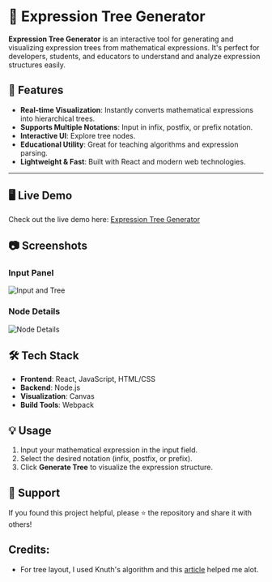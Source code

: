 # 🌳 Expression Tree Generator


**Expression Tree Generator** is an interactive tool for generating and visualizing expression trees from mathematical expressions. It's perfect for developers, students, and educators to understand and analyze expression structures easily.


## 🚀 Features

- **Real-time Visualization**: Instantly converts mathematical expressions into hierarchical trees.
- **Supports Multiple Notations**: Input in infix, postfix, or prefix notation.
- **Interactive UI**: Explore tree nodes.
- **Educational Utility**: Great for teaching algorithms and expression parsing.
- **Lightweight & Fast**: Built with React and modern web technologies.

---

## 🖥️ Live Demo

Check out the live demo here: [Expression Tree Generator](https://github.io/gen-expression-tree)  

## 📷 Screenshots

### Input Panel
![Input and Tree](https://github.com/user-attachments/assets/ba16f8e3-61d0-4f65-aaf0-c561224b8a88)  

### Node Details  
![Node Details](https://github.com/user-attachments/assets/b54b2d64-18b0-46df-acc1-0ac3fb9a9151)  


## 🛠️ Tech Stack

- **Frontend**: React, JavaScript, HTML/CSS
- **Backend**: Node.js
- **Visualization**: Canvas
- **Build Tools**: Webpack

## 💡 Usage

1. Input your mathematical expression in the input field.
2. Select the desired notation (infix, postfix, or prefix).
3. Click **Generate Tree** to visualize the expression structure.

## 🌟 Support

If you found this project helpful, please ⭐ the repository and share it with others!  

## Credits:

* For tree layout, I used Knuth's algorithm and this [article](https://llimllib.github.io/pymag-trees/) helped me alot.

